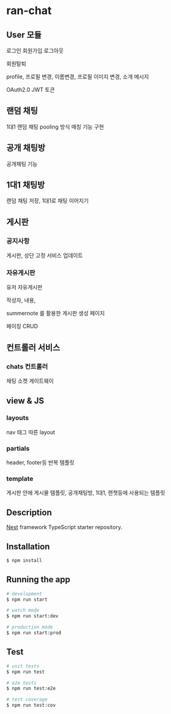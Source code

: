 
# ran-chat

## User 모듈
로그인 회원가입 로그아웃 

회원탈퇴

profile, 프로필 변경, 이름변경, 프로필 이미지 변경, 소개 메시지 

OAuth2.0 
JWT 토큰

## 랜덤 채팅
1대1 랜덤 채팅
pooling 방식 매칭 기능 구현

## 공개 채팅방
공개채팅 기능

## 1대1 채팅방
랜덤 채팅 저장, 1대1로 채팅 이어지기

## 게시판
### 공지사항
게시판, 상단 고정 서비스 업데이트

### 자유게시판
유저 자유게시판

작성자, 내용,

summernote 를 활용한 게시판 생성 페이지

페이징 CRUD

## 컨트롤러 서비스
### chats 컨트롤러
채팅 소켓 게이트웨이


## view & JS
### layouts
nav 태그 따른 layout

### partials
header, footer등 반복 템플릿
### template
게시판 안에 게시물 템플릿,
공개채팅방, 1대1, 랜챗등에 사용되는 템플릿




## Description

[Nest](https://github.com/nestjs/nest) framework TypeScript starter repository.

## Installation

```bash
$ npm install
```

## Running the app

```bash
# development
$ npm run start

# watch mode
$ npm run start:dev

# production mode
$ npm run start:prod
```

## Test

```bash
# unit tests
$ npm run test

# e2e tests
$ npm run test:e2e

# test coverage
$ npm run test:cov
```
